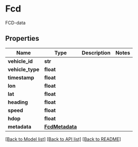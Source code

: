 # Fcd

FCD-data
## Properties
Name | Type | Description | Notes
------------ | ------------- | ------------- | -------------
**vehicle_id** | **str** |  | 
**vehicle_type** | **float** |  | 
**timestamp** | **float** |  | 
**lon** | **float** |  | 
**lat** | **float** |  | 
**heading** | **float** |  | 
**speed** | **float** |  | 
**hdop** | **float** |  | 
**metadata** | [**FcdMetadata**](FcdMetadata.md) |  | 

[[Back to Model list]](../README.md#documentation-for-models) [[Back to API list]](../README.md#documentation-for-api-endpoints) [[Back to README]](../README.md)


